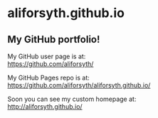 # aliforsyth.github.io

## My GitHub portfolio!

My GitHub user page is at:     
https://github.com/aliforsyth/

My GitHub Pages repo is at:
https://github.com/aliforsyth/aliforsyth.github.io/

Soon you can see my custom homepage at:      
http://aliforsyth.github.io/
